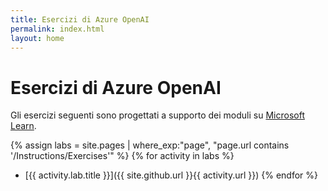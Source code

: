 ```yaml
---
title: Esercizi di Azure OpenAI
permalink: index.html
layout: home
---
```


# Esercizi di Azure OpenAI

Gli esercizi seguenti sono progettati a supporto dei moduli su [Microsoft Learn](https://learn.microsoft.com/training/browse/?terms=OpenAI).


{% assign labs = site.pages | where_exp:"page", "page.url contains '/Instructions/Exercises'" %} {% for activity in labs  %}
- [{{ activity.lab.title }}]({{ site.github.url }}{{ activity.url }}) {% endfor %}
